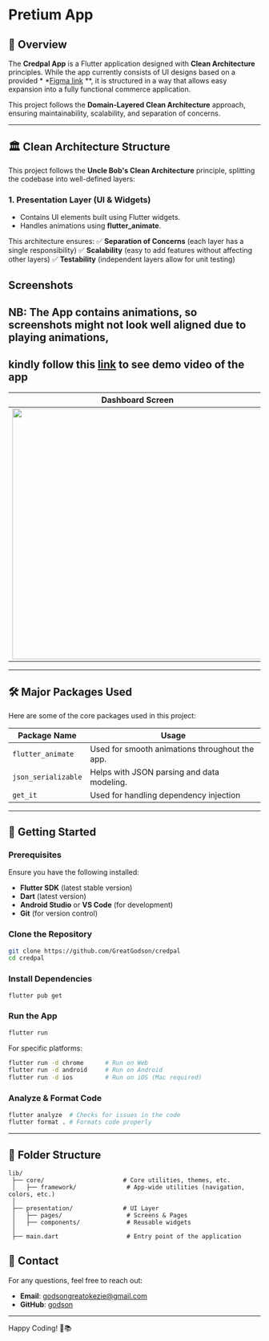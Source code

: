 # Pretium App

## 📖 Overview

The **Credpal App** is a Flutter application designed with **Clean Architecture** principles.
While the app currently consists of UI designs based on a provided *
*[Figma link](https://www.figma.com/design/KZKDiLKAnm04rPAKMx350o/Untitled?node-id=1-35&t=3rWR9PJ6Yc16OtjY-0)
**, it is structured in a way that allows easy expansion into a fully functional commerce
application.

This project follows the **Domain-Layered Clean Architecture** approach, ensuring maintainability,
scalability, and separation of concerns.

---

## 🏛️ Clean Architecture Structure

This project follows the **Uncle Bob's Clean Architecture** principle, splitting the codebase into
well-defined layers:

### **1. Presentation Layer (UI & Widgets)**

- Contains UI elements built using Flutter widgets.
- Handles animations using **flutter_animate**.

This architecture ensures:
✅ **Separation of Concerns** (each layer has a single responsibility)
✅ **Scalability** (easy to add features without affecting other layers)
✅ **Testability** (independent layers allow for unit testing)

## Screenshots

## NB: The App contains animations, so screenshots might not look well aligned due to playing animations,

## kindly follow this [link](https://drive.google.com/file/d/12vRtjAjyVtMeoanIU4IMcIFcFGZtqriI/view?usp=sharing) to see demo video of the app

|                    Dashboard Screen                    |                     Dashboard Page                     | 
|:------------------------------------------------------:|:------------------------------------------------------:|  
| <img src="assets/graphics/dashboard1.png" width="500"> | <img src="assets/graphics/dashboard2.png" width="500"> |

---

## 🛠️ Major Packages Used

Here are some of the core packages used in this project:

| Package Name        | Usage                                          |
|---------------------|------------------------------------------------|
| `flutter_animate`   | Used for smooth animations throughout the app. |
| `json_serializable` | Helps with JSON parsing and data modeling.     |
| `get_it`            | Used for handling dependency injection         |

---

## 🚀 Getting Started

### **Prerequisites**

Ensure you have the following installed:

- **Flutter SDK** (latest stable version)
- **Dart** (latest version)
- **Android Studio** or **VS Code** (for development)
- **Git** (for version control)

### **Clone the Repository**

```sh
git clone https://github.com/GreatGodson/credpal
cd credpal
```

### **Install Dependencies**

```sh
flutter pub get
```

### **Run the App**

```sh
flutter run
```

For specific platforms:

```sh
flutter run -d chrome      # Run on Web
flutter run -d android     # Run on Android
flutter run -d ios         # Run on iOS (Mac required)
```

### **Analyze & Format Code**

```sh
flutter analyze  # Checks for issues in the code
flutter format . # Formats code properly
```

---

## 📂 Folder Structure

```
lib/
 ├── core/                      # Core utilities, themes, etc.
 │   ├── framework/              # App-wide utilities (navigation, colors, etc.)
 │
 ├── presentation/              # UI Layer
 │   ├── pages/                  # Screens & Pages
 │   ├── components/             # Reusable widgets
 │
 ├── main.dart                   # Entry point of the application
```

## 📧 Contact

For any questions, feel free to reach out:

- **Email**: godsongreatokezie@gmail.com
- **GitHub**: [godson](https://github.com/GreatGodson)

---

Happy Coding! 🚀📚

